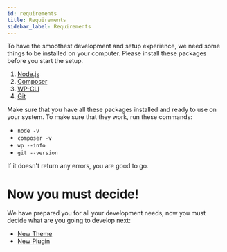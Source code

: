 ```yaml
---
id: requirements
title: Requirements
sidebar_label: Requirements
---
```


To have the smoothest development and setup experience, we need some things to be installed on your computer.
Please install these packages before you start the setup.

1. [Node.js](https://nodejs.org/en/)
2. [Composer](https://getcomposer.org/)
3. [WP-CLI](https://wp-cli.org/)
4. [Git](https://git-scm.com/)

Make sure that you have all these packages installed and ready to use on your system. To make sure that they work, run these commands:
- `node -v`
- `composer -v`
- `wp --info`
- `git --version`


If it doesn't return any errors, you are good to go.

# Now you must decide!

We have prepared you for all your development needs, now you must decide what are you going to develop next:
* [New Theme](/eightshift-docs/docs/theme)
* [New Plugin](/eightshift-docs/docs/plugin)
